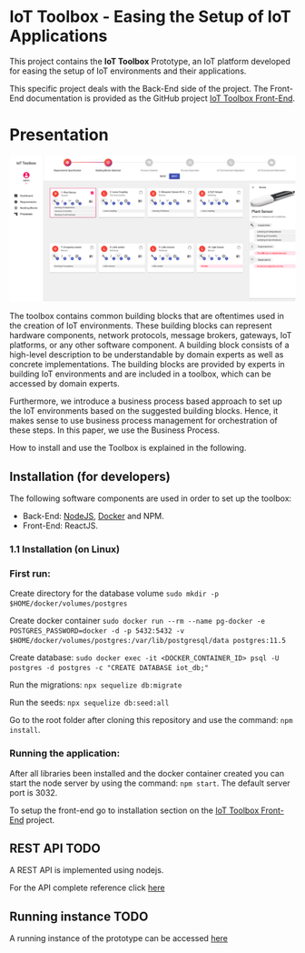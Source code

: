 # IoT Toolbox - Easing the Setup of IoT Applications

This project contains the **IoT Toolbox** Prototype, an IoT platform developed for easing the setup of IoT environments and their applications.

This specific project deals with the Back-End side of the project. The Front-End documentation is provided as the GitHub project [IoT Toolbox Front-End](https://github.com/mtfrigo/IoT-Toolbox-Frontend).

# Presentation

![TOOLBOX DASHBOARD](picture.png)

The toolbox contains common building blocks that are oftentimes used in the creation of IoT environments. These building blocks can represent hardware components, network protocols, message brokers, gateways, IoT platforms, or any other software component. A building block consists of a high-level description to be understandable by domain experts as well as concrete implementations. The building blocks are provided by experts in building IoT environments and are included in a toolbox, which can be accessed by domain experts.

Furthermore, we introduce a business process based approach to set up the IoT environments based on the suggested building blocks. Hence, it makes sense to use business process management for orchestration of these steps. In this paper, we use the Business Process.

How to install and use the Toolbox is explained in the following.

## Installation (for developers)

The following software components are used in order to set up the toolbox: 
* Back-End: [NodeJS](https://nodejs.org/en/), [Docker](https://docs.docker.com/get-docker/) and NPM.
* Front-End: ReactJS.

### 1.1 Installation (on Linux)

### First run:

Create directory for the database volume
`sudo mkdir -p $HOME/docker/volumes/postgres`

Create docker container
`sudo docker run --rm --name pg-docker -e POSTGRES_PASSWORD=docker -d -p 5432:5432 -v $HOME/docker/volumes/postgres:/var/lib/postgresql/data postgres:11.5`

Create database: `sudo docker exec -it <DOCKER_CONTAINER_ID> psql -U postgres -d postgres -c "CREATE DATABASE iot_db;"`

Run the migrations: `npx sequelize db:migrate`

Run the seeds: `npx sequelize db:seed:all`

Go to the root folder after cloning this repository and use the command: `npm install`.

### Running the application:

After all libraries been installed and the docker container created you can start the node server by using the command: `npm start`. The default server port is 3032. 

To setup the front-end go to installation section on the [IoT Toolbox Front-End](https://github.com/mtfrigo/IoT-Toolbox-Frontend) project.

## REST API TODO

A REST API is implemented using nodejs. 

For the API complete reference click [here](https://github.com/mtfrigo/IoT-Toolbox-Frontend)


## Running instance TODO

A running instance of the prototype can be accessed [here](https://github.com/mtfrigo/IoT-Toolbox-Frontend)
